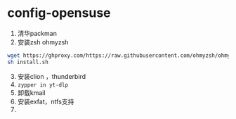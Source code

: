 # config-opensuse
1. 清华packman
2. 安装zsh ohmyzsh
```bash
wget https://ghproxy.com/https://raw.githubusercontent.com/ohmyzsh/ohmyzsh/master/tools/install.sh
sh install.sh
```
3. 安装clion ，thunderbird
4. `zypper in yt-dlp`
5. 卸载kmail
6. 安装exfat，ntfs支持
7. 
